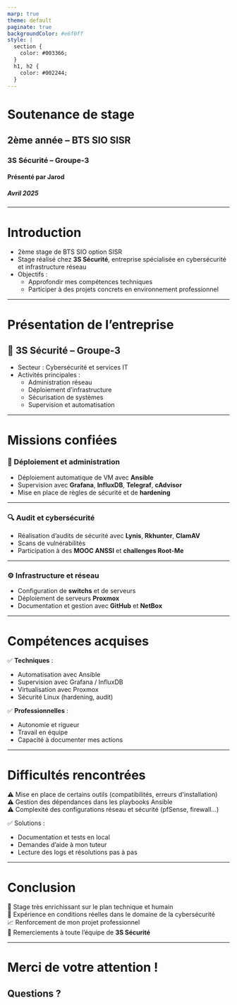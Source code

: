 ```yaml
---
marp: true
theme: default
paginate: true
backgroundColor: #e6f0ff
style: |
  section {
    color: #003366;
  }
  h1, h2 {
    color: #002244;
  }
---
```


<!-- Page de titre -->

# Soutenance de stage  
## 2ème année – BTS SIO SISR  
### 3S Sécurité – Groupe-3  
#### Présenté par Jarod  
##### Avril 2025

---

# Introduction

- 2ème stage de BTS SIO option SISR  
- Stage réalisé chez **3S Sécurité**, entreprise spécialisée en cybersécurité et infrastructure réseau  
- Objectifs :  
  - Approfondir mes compétences techniques  
  - Participer à des projets concrets en environnement professionnel

---

# Présentation de l’entreprise

## 🏢 3S Sécurité – Groupe-3

- Secteur : Cybersécurité et services IT  
- Activités principales :  
  - Administration réseau  
  - Déploiement d’infrastructure  
  - Sécurisation de systèmes  
  - Supervision et automatisation

---

# Missions confiées

### 🔧 Déploiement et administration

- Déploiement automatique de VM avec **Ansible**
- Supervision avec **Grafana**, **InfluxDB**, **Telegraf**, **cAdvisor**
- Mise en place de règles de sécurité et de **hardening**

---

### 🔍 Audit et cybersécurité

- Réalisation d’audits de sécurité avec **Lynis**, **Rkhunter**, **ClamAV**
- Scans de vulnérabilités
- Participation à des **MOOC ANSSI** et **challenges Root-Me**

---

### ⚙️ Infrastructure et réseau

- Configuration de **switchs** et de serveurs  
- Déploiement de serveurs **Proxmox**  
- Documentation et gestion avec **GitHub** et **NetBox**

---

# Compétences acquises

✅ **Techniques** :  
- Automatisation avec Ansible  
- Supervision avec Grafana / InfluxDB  
- Virtualisation avec Proxmox  
- Sécurité Linux (hardening, audit)

✅ **Professionnelles** :  
- Autonomie et rigueur  
- Travail en équipe  
- Capacité à documenter mes actions

---

# Difficultés rencontrées

⚠️ Mise en place de certains outils (compatibilités, erreurs d'installation)  
⚠️ Gestion des dépendances dans les playbooks Ansible  
⚠️ Complexité des configurations réseau et sécurité (pfSense, firewall…)

✅ Solutions :  
- Documentation et tests en local  
- Demandes d’aide à mon tuteur  
- Lecture des logs et résolutions pas à pas

---

# Conclusion

🎯 Stage très enrichissant sur le plan technique et humain  
💼 Expérience en conditions réelles dans le domaine de la cybersécurité  
📈 Renforcement de mon projet professionnel  
🙏 Remerciements à toute l’équipe de **3S Sécurité**

---

# Merci de votre attention !  
## Questions ?


